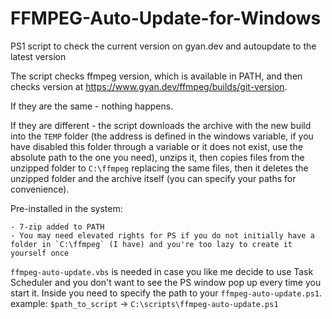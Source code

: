 # FFMPEG-Auto-Update-for-Windows
PS1 script to check the current version on gyan.dev and autoupdate to the latest version

The script checks ffmpeg version, which is available in PATH, and then checks version at https://www.gyan.dev/ffmpeg/builds/git-version.

If they are the same - nothing happens.

If they are different - the script downloads the archive with the new build into the `TEMP` folder (the address is defined in the windows variable, if you have disabled this folder through a variable or it does not exist, use the absolute path to the one you need), unzips it, then copies files from the unzipped folder to `C:\ffmpeg` replacing the same files, then it deletes the unzipped folder and the archive itself (you can specify your paths for convenience).

Pre-installed in the system:
```
- 7-zip added to PATH
- You may need elevated rights for PS if you do not initially have a folder in `C:\ffmpeg` (I have) and you're too lazy to create it yourself once
```

`ffmpeg-auto-update.vbs` is needed in case you like me decide to use Task Scheduler and you don't want to see the PS window pop up every time you start it. Inside you need to specify the path to your `ffmpeg-auto-update.ps1`. example: `$path_to_script` -> `C:\scripts\ffmpeg-auto-update.ps1`
